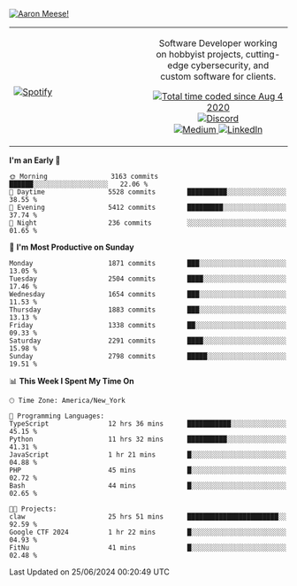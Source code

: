 [![Aaron Meese!](https://user-images.githubusercontent.com/17814535/88975338-a2aabf00-d27f-11ea-963f-8a19608716b4.png)](https://github.com/ajmeese7/readme-ascii "README ASCII")

<!-- Modified from project here: https://github.com/novatorem/novatorem -->
<table width="100%">
  <tr>
  <td width="50%">

&nbsp; <br> [![Spotify](https://ajmeese7.vercel.app/api/spotify)](https://open.spotify.com/user/ajmeese)

  </td>
  <td width="50%">
    <p align="center">
    Software Developer working on hobbyist projects, cutting-edge cybersecurity, and custom software for clients.
    </p>
    <p align="center">
      <a href="https://wakatime.com/@f726891d-3b02-46cd-9b60-e8c59f9e2b14">
        <img src="https://wakatime.com/badge/user/f726891d-3b02-46cd-9b60-e8c59f9e2b14.svg" alt="Total time coded since Aug 4 2020" title="WakaTime" />
      </a>
      <a href="http://link.aaronmeese.com/discord">
        <img src="https://img.shields.io/badge/discord-ajmeese7%234835-369?style=flat-square&logo=discord&logoColor=white&color=purple" alt="Discord" title="Discord">
      </a>
      <br />
      <a href="https://link.aaronmeese.com/medium">
        <img src="https://img.shields.io/badge/medium-ajmeese7-1DB954?style=flat-square&logo=medium&logoColor=white" alt="Medium" title="Medium">
      </a>
      <a href="https://link.aaronmeese.com/linkedin">
        <img src="https://img.shields.io/badge/linkedIn-aaronmeese-1DB954?style=flat-square&logo=linkedin&logoColor=white&color=blue" alt="LinkedIn" title="LinkedIn">
      </a>
    </p>
  </td>

</table>

[//]: <> (The `&nbsp;` is to have Aphelion take up more space)

<!--START_SECTION:waka-->
**I'm an Early 🐤** 

```text
🌞 Morning                3163 commits        ██████░░░░░░░░░░░░░░░░░░░   22.06 % 
🌆 Daytime                5528 commits        ██████████░░░░░░░░░░░░░░░   38.55 % 
🌃 Evening                5412 commits        █████████░░░░░░░░░░░░░░░░   37.74 % 
🌙 Night                  236 commits         ░░░░░░░░░░░░░░░░░░░░░░░░░   01.65 % 
```
📅 **I'm Most Productive on Sunday** 

```text
Monday                   1871 commits        ███░░░░░░░░░░░░░░░░░░░░░░   13.05 % 
Tuesday                  2504 commits        ████░░░░░░░░░░░░░░░░░░░░░   17.46 % 
Wednesday                1654 commits        ███░░░░░░░░░░░░░░░░░░░░░░   11.53 % 
Thursday                 1883 commits        ███░░░░░░░░░░░░░░░░░░░░░░   13.13 % 
Friday                   1338 commits        ██░░░░░░░░░░░░░░░░░░░░░░░   09.33 % 
Saturday                 2291 commits        ████░░░░░░░░░░░░░░░░░░░░░   15.98 % 
Sunday                   2798 commits        █████░░░░░░░░░░░░░░░░░░░░   19.51 % 
```


📊 **This Week I Spent My Time On** 

```text
🕑︎ Time Zone: America/New_York

💬 Programming Languages: 
TypeScript               12 hrs 36 mins      ███████████░░░░░░░░░░░░░░   45.15 % 
Python                   11 hrs 32 mins      ██████████░░░░░░░░░░░░░░░   41.31 % 
JavaScript               1 hr 21 mins        █░░░░░░░░░░░░░░░░░░░░░░░░   04.88 % 
PHP                      45 mins             █░░░░░░░░░░░░░░░░░░░░░░░░   02.72 % 
Bash                     44 mins             █░░░░░░░░░░░░░░░░░░░░░░░░   02.65 % 

🐱‍💻 Projects: 
claw                     25 hrs 51 mins      ███████████████████████░░   92.59 % 
Google CTF 2024          1 hr 22 mins        █░░░░░░░░░░░░░░░░░░░░░░░░   04.93 % 
FitNu                    41 mins             █░░░░░░░░░░░░░░░░░░░░░░░░   02.48 % 
```


 Last Updated on 25/06/2024 00:20:49 UTC
<!--END_SECTION:waka-->
